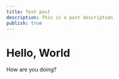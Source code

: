 ```yaml
---
title: Test post
description: This is a post description
publish: true
---
```


# Hello, World

How are you doing?
